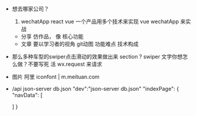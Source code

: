 - 想去哪家公司？
  1. wechatApp  react  vue 
  一个产品用多个技术来实现 
    vue  wechatApp 来实战 
  - 分享 
    仿作品， 像 核心功能  
  - 文章
    要以学习者的视角 
    git动图
    功能难点
    技术构成
- 那么多种车型的swiper点击滑动的效果做出来 
  section 
  ? swiper 文字你想怎么做？不要写死  活 
  wx.request 来请求
- 图片 
  阿里 iconfont  |  m.meituan.com 
- /api
  json-server db.json
  "dev":"json-server db.json"
  "indexPage": {
    "navData": [
      
    ]
  }

